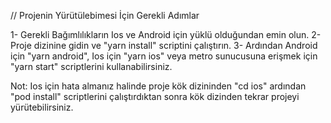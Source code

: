 // Projenin Yürütülebimesi İçin Gerekli Adımlar

1- Gerekli Bağımlılıkların Ios ve Android için yüklü olduğundan emin olun.
2- Proje dizinine gidin ve "yarn install" scriptini çalıştırın.
3- Ardından Android için "yarn android", Ios için "yarn ios" veya metro sunucusuna
erişmek için "yarn start" scriptlerini kullanabilirsiniz.

Not: Ios için hata almanız halinde proje kök dizininden "cd ios" ardından "pod install"
scriptlerini çalıştırdıktan sonra kök dizinden tekrar projeyi yürütebilirsiniz.
